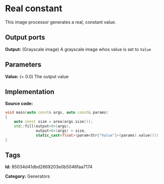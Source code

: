 # Real constant

This image processor generates a real, constant value.

## Output ports

__Output:__ (Grayscale image) A grayscale image whos value is set to `Value`

## Parameters

__Value:__ (= 0.0) The output value

## Implementation

__Source code:__ 

```c++
void main(auto const& args, auto const& params)
{
	auto const size = area(args.size());
	std::fill(output<0>(args),
	          output<0>(args) + size,
	          static_cast<float>(param<Str{"Value"}>(params).value()));
}
```

## Tags

__Id:__ 85034d41dbd2669203e0b5046faa7174

__Category:__ Generators